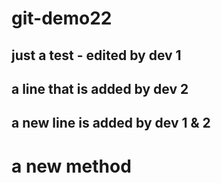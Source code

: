 # git-demo22
## just a test - edited by dev 1
## a line that is added by dev 2
## a new line is added by dev 1 & 2



# a new method

